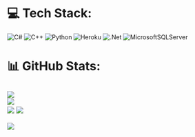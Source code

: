 # 💻 Tech Stack:
![C#](https://img.shields.io/badge/c%23-%23239120.svg?style=for-the-badge&logo=c-sharp&logoColor=white) ![C++](https://img.shields.io/badge/c++-%2300599C.svg?style=for-the-badge&logo=c%2B%2B&logoColor=white) ![Python](https://img.shields.io/badge/python-3670A0?style=for-the-badge&logo=python&logoColor=ffdd54) ![Heroku](https://img.shields.io/badge/heroku-%23430098.svg?style=for-the-badge&logo=heroku&logoColor=white) ![.Net](https://img.shields.io/badge/.NET-5C2D91?style=for-the-badge&logo=.net&logoColor=white) ![MicrosoftSQLServer](https://img.shields.io/badge/Microsoft%20SQL%20Sever-CC2927?style=for-the-badge&logo=microsoft%20sql%20server&logoColor=white)
# 📊 GitHub Stats:
![](https://github-readme-stats.vercel.app/api?username=Rayzerid&theme=dark&hide_border=false&include_all_commits=true&count_private=true)<br/>
![](https://github-readme-streak-stats.herokuapp.com/?user=Rayzerid&theme=dark&hide_border=false)<br/>
![](https://github-readme-stats.vercel.app/api/top-langs/?username=Rayzerid&theme=dark&hide_border=false&include_all_commits=true&count_private=true&layout=compact)
![](https://media1.giphy.com/media/v1.Y2lkPTc5MGI3NjExYzQ2YjQwYzhiMmY1M2ZkOTdmMTZkMzJhOWUyNjMxODUyMDE3MTc5NSZjdD1n/wKBhOfypl2ghdVLhIr/200.gif)
---
[![](https://visitcount.itsvg.in/api?id=Rayzerid&icon=1&color=1)](https://visitcount.itsvg.in)

<!-- Proudly created with GPRM ( https://gprm.itsvg.in ) -->
